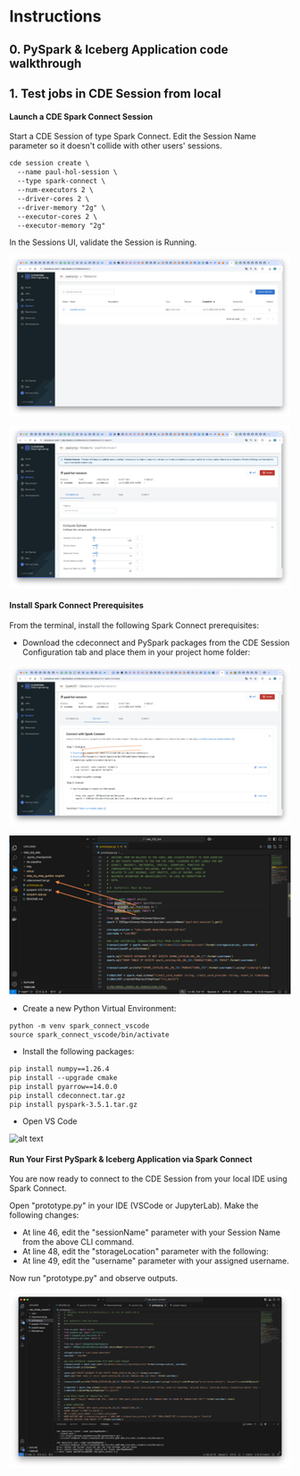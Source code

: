 # Instructions

## 0. PySpark & Iceberg Application code walkthrough



## 1. Test jobs in CDE Session from local

#### Launch a CDE Spark Connect Session

Start a CDE Session of type Spark Connect. Edit the Session Name parameter so it doesn't collide with other users' sessions.

```
cde session create \
  --name paul-hol-session \
  --type spark-connect \
  --num-executors 2 \
  --driver-cores 2 \
  --driver-memory "2g" \
  --executor-cores 2 \
  --executor-memory "2g"
```

In the Sessions UI, validate the Session is Running.

![alt text](../../img/cde_session_validate_1.png)

![alt text](../../img/cde_session_validate_2.png)

#### Install Spark Connect Prerequisites

From the terminal, install the following Spark Connect prerequisites:

* Download the cdeconnect and PySpark packages from the CDE Session Configuration tab and place them in your project home folder:

![alt text](../../img/cde_spark_connect_download_deps.png)

![alt text](../../img/cde_spark_connect_vscode_validate_downloads.png)

* Create a new Python Virtual Environment:

```
python -m venv spark_connect_vscode
source spark_connect_vscode/bin/activate
```

* Install the following packages:

```
pip install numpy==1.26.4
pip install --upgrade cmake
pip install pyarrow==14.0.0
pip install cdeconnect.tar.gz  
pip install pyspark-3.5.1.tar.gz
```

* Open VS Code

![alt text](../../img/vscode_validate.png)


#### Run Your First PySpark & Iceberg Application via Spark Connect

You are now ready to connect to the CDE Session from your local IDE using Spark Connect.

Open "prototype.py" in your IDE (VSCode or JupyterLab). Make the following changes:

* At line 46, edit the "sessionName" parameter with your Session Name from the above CLI command.
* At line 48, edit the "storageLocation" parameter with the following: <Enter Cloud Storage Location Here>
* At line 49, edit the "username" parameter with your assigned username.

Now run "prototype.py" and observe outputs.

![alt text](../../img/cde_spark_connect_vscode.png)
